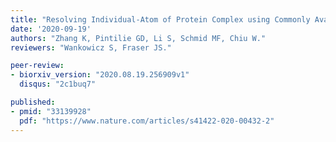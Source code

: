 ```yaml
---
title: "Resolving Individual-Atom of Protein Complex using Commonly Available 300-kV Cryo-electron Microscopes."
date: '2020-09-19'
authors: "Zhang K, Pintilie GD, Li S, Schmid MF, Chiu W."
reviewers: "Wankowicz S, Fraser JS."

peer-review:
- biorxiv_version: "2020.08.19.256909v1"
  disqus: "2c1buq7"

published:
- pmid: "33139928"
  pdf: "https://www.nature.com/articles/s41422-020-00432-2"
---
```

